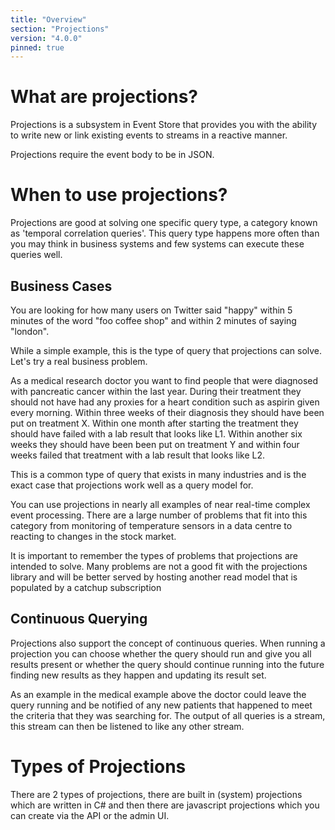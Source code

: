 ```yaml
---
title: "Overview"
section: "Projections"
version: "4.0.0"
pinned: true
---
```


# What are projections?

Projections is a subsystem in Event Store that provides you with the ability to write new or link existing events to streams in a reactive manner.

<span class="note">
Projections require the event body to be in JSON.
</span>

# When to use projections?

Projections are good at solving one specific query type, a category known as 'temporal correlation queries'. This query type happens more often than you may think in business systems and few systems can execute these queries well.

## Business Cases

You are looking for how many users on Twitter said "happy" within 5 minutes of the word "foo coffee shop" and within 2 minutes of saying "london".

While a simple example,  this is the type of query that projections can solve. Let's try a real business problem.

As a medical research doctor you want to find people that were diagnosed with pancreatic cancer within the last year. During their treatment they should not have had any proxies for a heart condition such as aspirin given every morning. Within three weeks of their diagnosis they should have been put on treatment X. Within one month after starting the treatment they should have failed with a lab result that looks like L1. Within another six weeks they should have been been put on treatment Y and within four weeks failed that treatment with a lab result that looks like L2.

This is a common type of query that exists in many industries and is the exact case that projections work well as a query model for.

You can use projections in nearly all examples of near real-time complex event processing. There are a large number of problems that fit into this category from monitoring of temperature sensors in a data centre to reacting to changes in the stock market.

It is important to remember the types of problems that projections are intended to solve. Many problems are not a good fit with the projections library and will be better served by hosting another read model that is populated by a catchup subscription

## Continuous Querying

Projections also support the concept of continuous queries. When running a projection you can choose whether the query should run and give you all results present or whether the query should continue running into the future finding new results as they happen and updating its result set.

As an example in the medical example above the doctor could leave the query running and be notified of any new patients that happened to meet the criteria that they was searching for. The output of all queries is a stream, this stream can then be listened to like any other stream.

<!-- TODO: Is this supposed to be here? -->

# Types of Projections

There are 2 types of projections, there are built in (system) projections which are written in C# and then there are javascript projections which you can create via the API or the admin UI.
